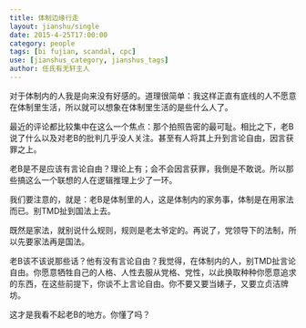 ```yaml
---
title: 体制边缘行走
layout: jianshu/single
date: 2015-4-25T17:00:00
category: people
tags: [bi fujian, scandal, cpc]
use: [jianshus_category, jianshus_tags]
author: 任氏有无轩主人
---
```


对于体制内的人我是向来没有好感的。道理很简单：我这样正直有底线的人不愿意在体制里生活，所以就可以想象在体制里生活的是些什么人了。

最近的评论都比较集中在这么一个焦点：那个拍照告密的最可耻。相比之下，老B说了什么以及对老B的批判几乎没人关注。甚至有人将其上升到言论自由，因言获罪之上。

老B是不是应该有言论自由？理论上有；会不会因言获罪，我倒是不敢说。所以那些搞这么一个联想的人在逻辑推理上少了一环。

我们要注意的，就是：老B是体制里的人，这是体制内的家务事，体制是在用家法而已。别TMD扯到国法上去。

既然是家法，就别说什么规则，规则是老太爷定的。再说了，党领导下的法制，所以先要家法再是国法。

老B该不该说那些话？他有没有言论自由？我觉得，在体制内的人，别TMD扯言论自由。你愿意牺牲自己的人格、人性去服从党格、党性，以此换取种种你愿意追求的东西，在这些前提下，你谈不上言论自由。你不要又要当婊子，又要立贞洁牌坊。

这才是我看不起老B的地方。你懂了吗？